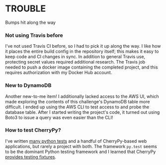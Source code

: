 # TROUBLE

Bumps hit along the way

### Not using Travis before

I've not used Travis CI before, so I had to pick it up along the way. I like how it places the entire build config in
the repository itself; this makes it easy to keep code and CI changes in sync. In addition to general Travis use,
protecting secret values required additional research. The Travis job needed to push a docker image containing the
completed project, and this requires authorization with my Docker Hub account.

### New to DynamoDB

Another new-to-me item! I additionally lacked access to the AWS UI, which made exploring the contents of this
challenge's DynamoDB table more difficult. I ended up using the AWS CLI to test access to and probe the database table.
After I started writing the project's code, it turned out using Boto3 to issue a query was even easier than the CLI!

### How to test CherryPy?

I've written [many python tests](https://git.davepedu.com/dave/pyircbot/src/branch/master/tests) and a handful of
CherryPy-based web applications, but rarely a project with both. The framework `py.test` seems to be the dominant Python
testing framework and I learned that CherryPy
[provides testing fixtures](http://docs.cherrypy.org/en/latest/advanced.html#testing-your-application).
